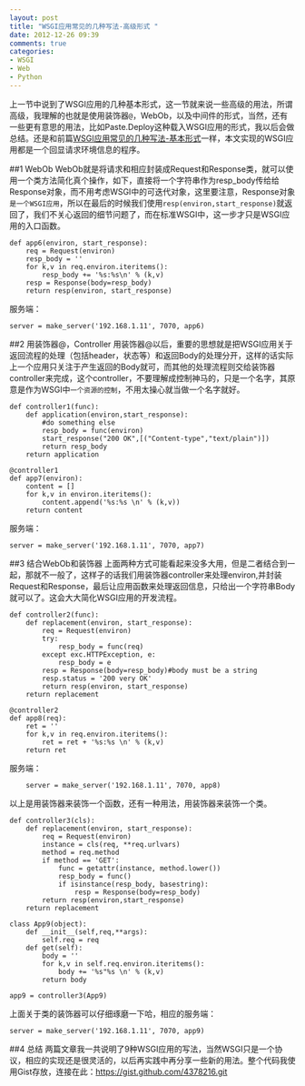 ```yaml
---
layout: post
title: "WSGI应用常见的几种写法-高级形式 "
date: 2012-12-26 09:39
comments: true
categories: 
- WSGI
- Web
- Python
---
```


上一节中说到了WSGI应用的几种基本形式，这一节就来说一些高级的用法，所谓高级，我理解的也就是使用装饰器`@`，WebOb，以及中间件的形式，当然，还有一些更有意思的用法，比如Paste.Deploy这种载入WSGI应用的形式，我以后会做总结。还是和前篇[WSGI应用常见的几种写法-基本形式](http://op.wachang.net/blog/2012/12/wsgi-application-style-base/)一样，本文实现的WSGI应用都是一个回显请求环境信息的程序。
<!--more-->
##1 WebOb
WebOb就是将请求和相应封装成Request和Response类，就可以使用一个类方法简化真个操作，如下，直接将一个字符串作为resp_body传给给Response对象，而不用考虑WSGI中的可迭代对象，这里要注意，Response对象`是一个WSGI应用`，所以在最后的时候我们使用`resp(environ,start_response)`就返回了，我们不关心返回的细节问题了，而在标准WSGI中，这一步才只是WSGI应用的入口函数。

    def app6(environ, start_response):
        req = Request(environ)
        resp_body = ''
        for k,v in req.environ.iteritems():
            resp_body += '%s:%s\n' % (k,v)
        resp = Response(body=resp_body)
        return resp(environ, start_response)
服务端：
    
    server = make_server('192.168.1.11', 7070, app6)

##2 用装饰器@，Controller
用装饰器@以后，重要的思想就是把WSGI应用关于返回流程的处理（包括header，状态等）和返回Body的处理分开，这样的话实际上一个应用只关注于产生返回的Body就可，而其他的处理流程则交给装饰器controller来完成，这个controller，不要理解成控制神马的，只是一个名字，其原意是作为WSGI中`一个资源的控制`，不用太操心就当做一个名字就好。

    def controller1(func):
        def application(environ,start_response):
            #do something else
            resp_body = func(environ)
            start_response("200 OK",[("Content-type","text/plain")])
            return resp_body
        return application

    @controller1
    def app7(environ):
        content = []
        for k,v in environ.iteritems():
            content.append('%s:%s \n' % (k,v))
        return content

服务端：

    server = make_server('192.168.1.11', 7070, app7)

##3 结合WebOb和装饰器
上面两种方式可能看起来没多大用，但是二者结合到一起，那就不一般了，这样子的话我们用装饰器controller来处理environ,并封装Request和Response，最后让应用函数来处理返回信息，只给出一个字符串Body就可以了。这会大大简化WSGI应用的开发流程。

    def controller2(func):
        def replacement(environ, start_response):
            req = Request(environ)
            try:
                resp_body = func(req)
            except exc.HTTPException, e:
                resp_body = e
            resp = Response(body=resp_body)#body must be a string
            resp.status = '200 very OK'
            return resp(environ, start_response)
        return replacement

    @controller2
    def app8(req):
        ret = ''
        for k,v in req.environ.iteritems():
            ret = ret + '%s:%s \n' % (k,v)
        return ret

服务端：

        server = make_server('192.168.1.11', 7070, app8)

以上是用装饰器来装饰一个函数，还有一种用法，用装饰器来装饰一个类。

    def controller3(cls):
        def replacement(environ, start_response):
            req = Request(environ)
            instance = cls(req, **req.urlvars)
            method = req.method
            if method == 'GET':
                func = getattr(instance, method.lower())
                resp_body = func()
                if isinstance(resp_body, basestring):
                    resp = Response(body=resp_body)
            return resp(environ,start_response)
        return replacement

    class App9(object):
        def __init__(self,req,**args):
            self.req = req
        def get(self):
            body = ''
            for k,v in self.req.environ.iteritems():
                body += '%s"%s \n' % (k,v)
            return body

    app9 = controller3(App9)

上面关于类的装饰器可以仔细琢磨一下哈，相应的服务端：

    server = make_server('192.168.1.11', 7070, app9)

##4 总结
两篇文章我一共说明了9种WSGI应用的写法，当然WSGI只是一个协议，相应的实现还是很灵活的，以后再实践中再分享一些新的用法。整个代码我使用Gist存放，连接在此：<https://gist.github.com/4378216.git>


